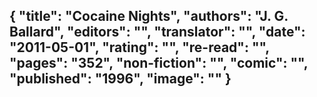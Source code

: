 {
 "title": "Cocaine Nights",
 "authors": "J. G. Ballard",
 "editors": "",
 "translator": "",
 "date": "2011-05-01",
 "rating": "",
 "re-read": "",
 "pages": "352",
 "non-fiction": "",
 "comic": "",
 "published": "1996",
 "image": ""
}
---

